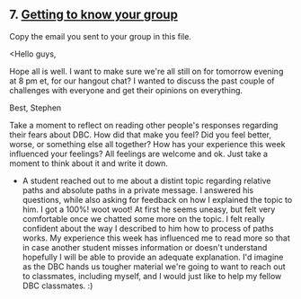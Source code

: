 ## 7. [Getting to know your group](7_get_to_know_your_group/readme.md)

Copy the email you sent to your group in this file.

<Hello guys, 

Hope all is well. I want to make sure we're all still on for tomorrow evening at 8 pm et, for our hangout chat? I wanted to discuss the past couple of challenges with everyone and get their opinions on everything. 

Best, Stephen


Take a moment to reflect on reading other people's responses regarding their fears about DBC. How did that make you feel? Did you feel better, worse, or something else all together? How has your experience this week influenced your feelings? All feelings are welcome and ok. Just take a moment to think about it and write it down. 

<!-- Insert your response here -->

* A student reached out to me about a distint topic regarding relative paths and absolute paths in a private message. I answered his questions, while also asking
for feedback on how I explained the topic to him. I got a 100%! woot woot! At first he seems uneasy, but felt very comfortable once we chatted some more on the 
topic. I felt really confident about the way I described to him how to process of paths works. My experience this week has influenced me to read more so that in
case another student misses information or doesn't understand hopefully I will be able to provide an adequate explanation. I'd imagine as the DBC hands us tougher 
material we're going to want to reach out to classmates, including myself, and I would just like to help my fellow DBC classmates. :) 